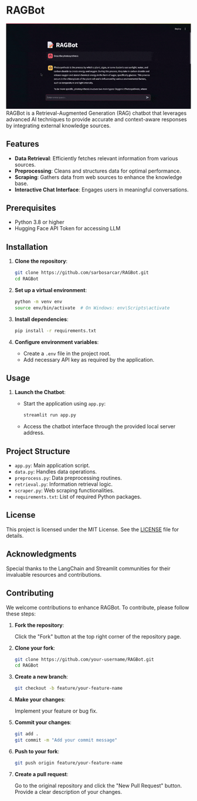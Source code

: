 # RAGBot

![screenshot.gif](./assets/screenshot.gif)
RAGBot is a Retrieval-Augmented Generation (RAG) chatbot that leverages advanced AI techniques to provide accurate and context-aware responses by integrating external knowledge sources.

## Features

- **Data Retrieval**: Efficiently fetches relevant information from various sources.  
- **Preprocessing**: Cleans and structures data for optimal performance.  
- **Scraping**: Gathers data from web sources to enhance the knowledge base.  
- **Interactive Chat Interface**: Engages users in meaningful conversations.

## Prerequisites

- Python 3.8 or higher  
- Hugging Face API Token for accessing LLM

## Installation

1. **Clone the repository**:

   ```bash
   git clone https://github.com/sarbosarcar/RAGBot.git
   cd RAGBot
   ```

2. **Set up a virtual environment**:

   ```bash
   python -m venv env
   source env/bin/activate  # On Windows: env\Scripts\activate
   ```

3. **Install dependencies**:

   ```bash
   pip install -r requirements.txt
   ```

4. **Configure environment variables**:

   - Create a `.env` file in the project root.
   - Add necessary API key as required by the application.

## Usage

1. **Launch the Chatbot**:

   - Start the application using `app.py`:

     ```bash
     streamlit run app.py
     ```

   - Access the chatbot interface through the provided local server address.

## Project Structure

- `app.py`: Main application script.  
- `data.py`: Handles data operations.  
- `preprocess.py`: Data preprocessing routines.  
- `retrieval.py`: Information retrieval logic.  
- `scraper.py`: Web scraping functionalities.  
- `requirements.txt`: List of required Python packages.

## License

This project is licensed under the MIT License. See the [LICENSE](LICENSE) file for details.

## Acknowledgments

Special thanks to the LangChain and Streamlit communities for their invaluable resources and contributions.

## Contributing

We welcome contributions to enhance RAGBot. To contribute, please follow these steps:

1. **Fork the repository**:

    Click the "Fork" button at the top right corner of the repository page.

2. **Clone your fork**:

    ```bash
    git clone https://github.com/your-username/RAGBot.git
    cd RAGBot
    ```

3. **Create a new branch**:

    ```bash
    git checkout -b feature/your-feature-name
    ```

4. **Make your changes**:

    Implement your feature or bug fix.

5. **Commit your changes**:

    ```bash
    git add .
    git commit -m "Add your commit message"
    ```

6. **Push to your fork**:

    ```bash
    git push origin feature/your-feature-name
    ```

7. **Create a pull request**:

    Go to the original repository and click the "New Pull Request" button. Provide a clear description of your changes.